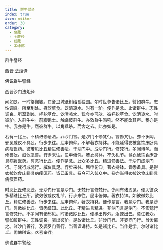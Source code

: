 ```yaml
---
title: 群牛譬经
index: true
icon: editor
order: 30
category:
  - 佛藏
  - 大藏经
  - 经藏
  - 本缘部
---
```


  群牛譬经  

西晋 法炬译  

佛说群牛譬经  

西晋沙门法炬译  

闻如是。一时婆伽婆。在舍卫城祇树给孤独园。尔时世尊告诸比丘。譬如群牛。志性调良。所至到处。择软草食。饮清凉水。时有一驴。便作是念。此诸群牛。志性调良。所至到处。择软草食。饮清凉水。我今亦可效。彼择软草食。饮清凉水。时彼驴。入群牛中。前脚跑土。触娆彼群牛。亦效群牛鸣吼。然不能改其声。我亦是牛。我亦是牛。然彼群牛。以角抵杀。而舍之去。此亦如是。  

若有一比丘。不精进修恶法。非沙门言。是沙门不修梵行。言修梵行。亦不多闻。邪见威仪不具足。行步来往。屈申俯仰。不解著衣持钵。不能延得衣被食饮床卧具病瘦医药。彼若见比丘精进修善法。于沙门中。成沙门行。修梵行。多闻博学。而修善法。威仪悉善。行步来往。屈申俯仰。著衣持钵。不失礼节。得衣被饮食床卧具病瘦医药。时恶行比丘。便作是念。此众多比丘。精进修善法。于沙门成沙门行。于梵行成梵行。威仪具足。行步来往。屈申俯仰。著衣持钵。皆悉备具。是得衣被饮食床卧具病瘦医药。皆已备具。我今可入彼众中。我亦当得衣被饮食床卧具病瘦医药。  

时恶比丘修恶法。无沙门行言是沙门。无梵行言修梵行。少闻有诸恶见。便入彼众多精进比丘所。欲效彼威仪礼节。行步来往。屈申俯仰。著衣持钵。如彼微妙比丘。精进修善法。行步来往。屈申俯仰。著衣持钵。便作是言。我是沙门。我是沙门。时微妙比丘。皆悉证知。此比丘。不精进言精进。非沙门言是沙门。不修梵行言修梵行。不多闻有诸邪见。时诸微妙比丘。便摈出界外。汝速出去。莫住我众。譬如彼群牛。志性调良。驱出彼驴。是故诸比丘。非沙门行。非婆罗门行。当舍离之。诸沙门善行。及婆罗门善行。当善讽诵持。如是诸比丘。当作是学。尔时诸比丘。闻佛所说。欢喜奉行。  

佛说群牛譬经  
